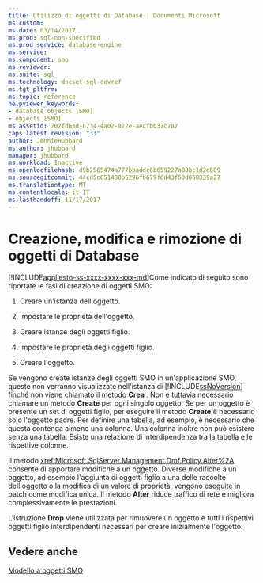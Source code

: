 ```yaml
---
title: Utilizzo di oggetti di Database | Documenti Microsoft
ms.custom: 
ms.date: 03/14/2017
ms.prod: sql-non-specified
ms.prod_service: database-engine
ms.service: 
ms.component: smo
ms.reviewer: 
ms.suite: sql
ms.technology: docset-sql-devref
ms.tgt_pltfrm: 
ms.topic: reference
helpviewer_keywords:
- database objects [SMO]
- objects [SMO]
ms.assetid: 702fd63d-8734-4a02-872e-aecfb037c787
caps.latest.revision: "33"
author: JennieHubbard
ms.author: jhubbard
manager: jhubbard
ms.workload: Inactive
ms.openlocfilehash: d9b2565474a777bbaddc6b659227a88bc1d2d609
ms.sourcegitcommit: 44cd5c651488b5296fb679f6d43f50d068339a27
ms.translationtype: MT
ms.contentlocale: it-IT
ms.lasthandoff: 11/17/2017
---
```

# <a name="creating-altering-and-removing-database-objects"></a>Creazione, modifica e rimozione di oggetti di Database
[!INCLUDE[appliesto-ss-xxxx-xxxx-xxx-md](../../../includes/appliesto-ss-xxxx-xxxx-xxx-md.md)]Come indicato di seguito sono riportate le fasi di creazione di oggetti SMO:  
  
1.  Creare un'istanza dell'oggetto.  
  
2.  Impostare le proprietà dell'oggetto.  
  
3.  Creare istanze degli oggetti figlio.  
  
4.  Impostare le proprietà degli oggetti figlio.  
  
5.  Creare l'oggetto.  
  
 Se vengono create istanze degli oggetti SMO in un'applicazione SMO, queste non verranno visualizzate nell'istanza di [!INCLUDE[ssNoVersion](../../../includes/ssnoversion-md.md)] finché non viene chiamato il metodo **Crea** . Non è tuttavia necessario chiamare un metodo **Create** per ogni singolo oggetto. Se per un oggetto è presente un set di oggetti figlio, per eseguire il metodo **Create** è necessario solo l'oggetto padre. Per definire una tabella, ad esempio, è necessario che questa contenga almeno una colonna. Una colonna inoltre non può esistere senza una tabella. Esiste una relazione di interdipendenza tra la tabella e le rispettive colonne.  
  
 Il metodo <xref:Microsoft.SqlServer.Management.Dmf.Policy.Alter%2A> consente di apportare modifiche a un oggetto. Diverse modifiche a un oggetto, ad esempio l'aggiunta di oggetti figlio a una delle raccolte dell'oggetto o la modifica di un valore di proprietà, vengono eseguite in batch come modifica unica. Il metodo **Alter** riduce traffico di rete e migliora complessivamente le prestazioni.  
  
 L'istruzione **Drop** viene utilizzata per rimuovere un oggetto e tutti i rispettivi oggetti figlio interdipendenti necessari per creare inizialmente l'oggetto.  
  
## <a name="see-also"></a>Vedere anche  
 [Modello a oggetti SMO](../../../relational-databases/server-management-objects-smo/smo-object-model.md)  
  
  
